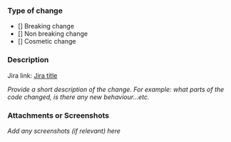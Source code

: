 ### Type of change
- [] Breaking change
- [] Non breaking change
- [] Cosmetic change

### Description
Jira link: [Jira title](https://jira.tools.tax.service.gov.uk/browse/ARSSTB-151)

_Provide a short description of the change. For example: what parts of the code changed, is there any new behaviour...etc._

### Attachments or Screenshots
_Add any screenshots (if relevant) here_